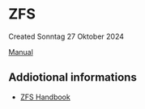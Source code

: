# ZFS
Created Sonntag 27 Oktober 2024

[Manual](https://openzfs.github.io/openzfs-docs/index.html)

Addiotional informations
------------------------

* [ZFS Handbook](https://www.zfshandbook.com/)


